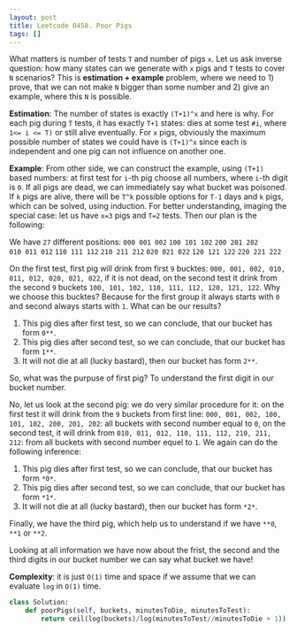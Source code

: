 ```yaml
---
layout: post
title: Leetcode 0458. Poor Pigs
tags: []
---
```


What matters is number of tests `T` and number of pigs `x`. Let us ask inverse question: how many states can we generate with `x` pigs and `T` tests to cover `N` scenarios? This is **estimation + example** problem, where we need to 1) prove, that we can not make `N` bigger than some number and 2) give an example, where this `N` is possible. 

**Estimation**: The number of states is exactly `(T+1)^x` and here is why. For each pig during `T` tests, it has exactly `T+1` states: dies at some test `#i`, where `1<= i <= T)` or still alive eventually. For `x` pigs, obviously the maximum possible number of states we could have is `(T+1)^x` since each is independent and one pig can not influence on another one. 

**Example**: From other side, we can construct the example, using `(T+1)` based numbers: at first test for `i`-th pig choose all numbers, where `i`-th digit is `0`. If all pigs are dead, we can immediately say what bucket was poisoned. If `k` pigs are alive, there will be `T^k` possible options for `T-1` days and `k` pigs, which can be solved, using induction. For better understanding, imaging the special case: let us have `x=3` pigs and `T=2` tests. Then our plan is the following:

We have `27` different positions: 
`000 001 002`        `100 101 102`        `200 201 202`              
`010 011 012`        `110 111 112`        `210 211 212`
`020 021 022`        `120 121 122`        `220 221 222`

On the first test, first pig will drink from first `9` bucktes: `000, 001, 002, 010, 011, 012, 020, 021, 022`, if it is not dead, on the second test it drink from the second `9` buckets `100, 101, 102, 110, 111, 112, 120, 121, 122`. Why we choose this bucktes? Because for the first group it always starts with `0` and second always starts with `1`. What can be our results?

1. This pig dies after first test, so we can conclude, that our bucket has form `0**`.
2. This pig dies after second test, so we can conclude, that our bucket has form `1**`.
3. It will not die at all (lucky bastard), then our bucket has form `2**`.

So, what was the purpuse of first pig? To understand the first digit in our bucket number.

No, let us look at the second pig: we do very similar procedure for it: on the first test it will drink from the `9` buckets from first line: `000, 001, 002, 100, 101, 102, 200, 201, 202`: all buckets with second number equal to `0`, on the second test, it will drink from `010, 011, 012, 110, 111, 112, 210, 211, 212`: from all buckets with second number equel to `1`. We again can do the following inference:

1. This pig dies after first test, so we can conclude, that our bucket has form `*0*`.
2. This pig dies after second test, so we can conclude, that our bucket has form `*1*`.
3. It will not die at all (lucky bastard), then our bucket has form `*2*`.

Finally, we have the third pig, which help us to understand if we have `**0`, `**1` or `**2`.

Looking at all information we have now about the frist, the second and the third digits in our bucket number we can say what bucket we have!

**Complexity**: it is just `O(1)` time and space if we assume that we can evaluate `log` in `O(1)` time.

```python
class Solution:
    def poorPigs(self, buckets, minutesToDie, minutesToTest):
        return ceil(log(buckets)/log(minutesToTest//minutesToDie + 1))
```
